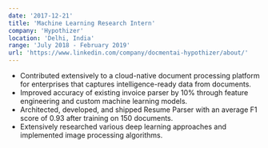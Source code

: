 ```yaml
---
date: '2017-12-21'
title: 'Machine Learning Research Intern'
company: 'Hypothizer'
location: 'Delhi, India'
range: 'July 2018 - February 2019'
url: 'https://www.linkedin.com/company/docmentai-hypothizer/about/'
---
```


- Contributed extensively to a cloud-native document processing platform for enterprises that captures intelligence-ready data from documents.
- Improved accuracy of existing invoice parser by 10% through feature engineering and custom machine learning models.
- Architected, developed, and shipped Resume Parser with an average F1 score of 0.93 after training on 150 documents.
- Extensively researched various deep learning approaches and implemented image processing algorithms.
